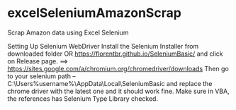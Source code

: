 # excelSeleniumAmazonScrap
Scrap Amazon data using Excel Selenium



Setting Up Selenium WebDriver
Install the Selenium Installer from downloaded folder OR https://florentbr.github.io/SeleniumBasic/ and
click on Release page.
==> https://sites.google.com/a/chromium.org/chromedriver/downloads
Then go to your selenium path – C:\Users\%username%\AppData\Local\SeleniumBasic and replace the
chrome driver with the latest one and it should work fine.
Make sure in VBA, the references has Selenium Type Library checked.
